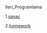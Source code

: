 Ileri_Programlama


1.[sayac](https://github.com/ahmetihsansavas/Ileri_Programlama/blob/master/Empty%20page.html)

2.[homework](https://github.com/ahmetihsansavas/Ileri_Programlama/blob/master/Homework1.html)
